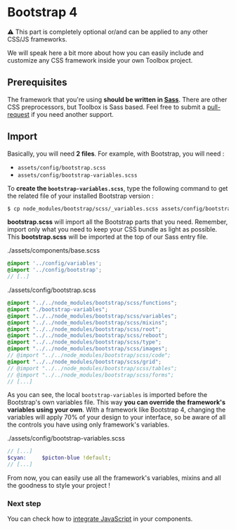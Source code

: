 # Bootstrap 4

⚠️ This part is completely optional or/and can be applied to any other CSS/JS frameworks.

We will speak here a bit more about how you can easily include and customize any CSS framework inside your own Toolbox project.

## Prerequisites

The framework that you're using **should be written in [Sass](https://sass-lang.com/)**. There are other CSS preprocessors, but Toolbox is Sass based. Feel free to submit a [pull-request](https://github.com/frontend/toolbox-utils/pulls) if you need another support.

## Import

Basically, you will need **2 files**. For example, with Bootstrap, you will need :
- `assets/config/bootstrap.scss`
- `assets/config/bootstrap-variables.scss`

To **create the `bootstrap-variables.scss`**, type the following command to get the related file of your installed Bootstrap version :

```bash
$ cp node_modules/bootstrap/scss/_variables.scss assets/config/bootstrap-variables.scss
```

**bootstrap.scss** will import all the Bootstrap parts that you need. Remember, import only what you need to keep your CSS bundle as light as possible. This **bootstrap.scss** will be imported at the top of our Sass entry file.

./assets/components/base.scss
```scss
@import '../config/variables';
@import '../config/bootstrap';
// [..]
```

./assets/config/bootstrap.scss
```scss
@import "../../node_modules/bootstrap/scss/functions";
@import "./bootstrap-variables";
@import "../../node_modules/bootstrap/scss/variables";
@import "../../node_modules/bootstrap/scss/mixins";
@import "../../node_modules/bootstrap/scss/root";
@import "../../node_modules/bootstrap/scss/reboot";
@import "../../node_modules/bootstrap/scss/type";
@import "../../node_modules/bootstrap/scss/images";
// @import "../../node_modules/bootstrap/scss/code";
@import "../../node_modules/bootstrap/scss/grid";
// @import "../../node_modules/bootstrap/scss/tables";
// @import "../../node_modules/bootstrap/scss/forms";
// [...]
```

As you can see, the local `bootstrap-variables` is imported before the Bootstrap's own variables file. This way **you can override the framework's variables using your own**. With a framework like Bootstrap 4, changing the variables will apply 70% of your design to your interface, so be aware of all the controls you have using only framework's variables.

./assets/config/bootstrap-variables.scss
```scss
// [...]
$cyan:     $picton-blue !default;
// [...]
```

From now, you can easily use all the framework's variables, mixins and all the goodness to style your project !

### Next step

You can check how to [integrate JavaScript](../javascript.html) in your components.
